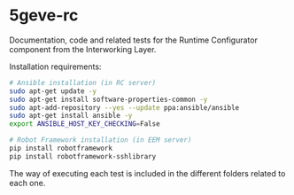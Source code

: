 # 5geve-rc
Documentation, code and related tests for the Runtime Configurator component from the Interworking Layer.

Installation requirements:

```sh
# Ansible installation (in RC server)
sudo apt-get update -y
sudo apt-get install software-properties-common -y
sudo apt-add-repository --yes --update ppa:ansible/ansible
sudo apt-get install ansible -y
export ANSIBLE_HOST_KEY_CHECKING=False

# Robot Framework installation (in EEM server)
pip install robotframework
pip install robotframework-sshlibrary
```

The way of executing each test is included in the different folders related to each one.
